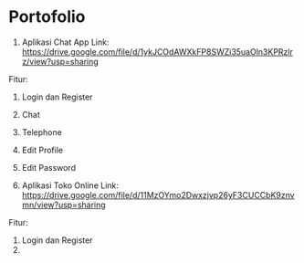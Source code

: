 # Portofolio

1. Aplikasi Chat App
Link:
https://drive.google.com/file/d/1ykJCOdAWXkFP8SWZi35uaOln3KPRzlrz/view?usp=sharing

Fitur:
1. Login dan Register
2. Chat
3. Telephone
4. Edit Profile
5. Edit Password

2. Aplikasi Toko Online
Link:
https://drive.google.com/file/d/11MzOYmo2Dwxzjvp26yF3CUCCbK9znvmn/view?usp=sharing

Fitur:
1. Login dan Register
2. 
